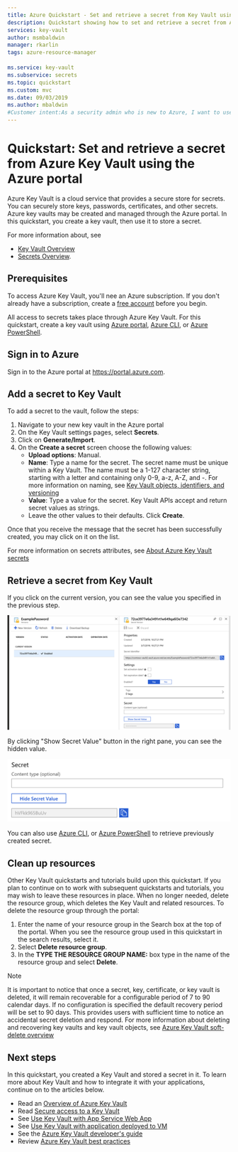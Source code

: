 ```yaml
---
title: Azure Quickstart - Set and retrieve a secret from Key Vault using Azure portal | Microsoft Docs
description: Quickstart showing how to set and retrieve a secret from Azure Key Vault using the Azure portal
services: key-vault
author: msmbaldwin
manager: rkarlin
tags: azure-resource-manager

ms.service: key-vault
ms.subservice: secrets
ms.topic: quickstart
ms.custom: mvc
ms.date: 09/03/2019
ms.author: mbaldwin
#Customer intent:As a security admin who is new to Azure, I want to use Key Vault to securely store keys and passwords in Azure
---
```

# Quickstart: Set and retrieve a secret from Azure Key Vault using the Azure portal

Azure Key Vault is a cloud service that provides a secure store for secrets. You can securely store keys, passwords, certificates, and other secrets. Azure key vaults may be created and managed through the Azure portal. In this quickstart, you create a key vault, then use it to store a secret. 

For more information about, see 
- [Key Vault Overview](../general/overview.md)
- [Secrets Overview](about-secrets.md).

## Prerequisites

To access Azure Key Vault, you'll nee an Azure subscription. If you don't already have a subscription, create a [free account](https://azure.microsoft.com/free/?WT.mc_id=A261C142F) before you begin.

All access to secrets takes place through Azure Key Vault. For this quickstart, create a key vault using [Azure portal](../general/quick-create-portal.md), [Azure CLI](../general/quick-create-cli.md), or [Azure PowerShell](../general/quick-create-powershell.md).

## Sign in to Azure

Sign in to the Azure portal at https://portal.azure.com.

## Add a secret to Key Vault

To add a secret to the vault, follow the steps:

1. Navigate to your new key vault in the Azure portal
1. On the Key Vault settings pages, select **Secrets**.
1. Click on **Generate/Import**.
1. On the **Create a secret** screen choose the following values:
    - **Upload options**: Manual.
    - **Name**: Type a name for the secret. The secret name must be unique within a Key Vault. The name must be a 1-127 character string, starting with a letter and containing only 0-9, a-z, A-Z, and -. For more information on naming, see [Key Vault objects, identifiers, and versioning](https://docs.microsoft.com/azure/key-vault/general/about-keys-secrets-certificates#objects-identifiers-and-versioning)
    - **Value**: Type a value for the secret. Key Vault APIs accept and return secret values as strings. 
    - Leave the other values to their defaults. Click **Create**.

Once that you receive the message that the secret has been successfully created, you may click on it on the list. 

For more information on secrets attributes, see [About Azure Key Vault secrets](https://docs.microsoft.com/azure/key-vault/secrets/about-secrets)

## Retrieve a secret from Key Vault

If you click on the current version, you can see the value you specified in the previous step.

![Secret properties](../media/quick-create-portal/current-version-hidden.png)

By clicking "Show Secret Value" button in the right pane, you can see the hidden value. 

![Secret value appeared](../media/quick-create-portal/current-version-shown.png)

You can also use [Azure CLI](), or [Azure PowerShell]() to retrieve previously created secret.

## Clean up resources

Other Key Vault quickstarts and tutorials build upon this quickstart. If you plan to continue on to work with subsequent quickstarts and tutorials, you may wish to leave these resources in place.
When no longer needed, delete the resource group, which deletes the Key Vault and related resources. To delete the resource group through the portal:

1. Enter the name of your resource group in the Search box at the top of the portal. When you see the resource group used in this quickstart in the search results, select it.
2. Select **Delete resource group**.
3. In the **TYPE THE RESOURCE GROUP NAME:** box type in the name of the resource group and select **Delete**.

> [!NOTE]
> It is important to notice that once a secret, key, certificate, or key vault is deleted, it will remain recoverable for a configurable period of 7 to 90 calendar days. If no configuration is specified the default recovery period will be set to 90 days. This provides users with sufficient time to notice an accidental secret deletion and respond. For more information about deleting and recovering key vaults and key vault objects, see [Azure Key Vault soft-delete overview](https://docs.microsoft.com/azure/key-vault/general/soft-delete-overview)

## Next steps

In this quickstart, you created a Key Vault and stored a secret in it. To learn more about Key Vault and how to integrate it with your applications, continue on to the articles below.

- Read an [Overview of Azure Key Vault](../general/overview.md)
- Read [Secure access to a Key Vault](../general/secure-your-key-vault.md)
- See [Use Key Vault with App Service Web App](../general/tutorial-net-create-vault-azure-web-app.md)
- See [Use Key Vault with application deployed to VM](../general/tutorial-net-virtual-machine.md)
- See the [Azure Key Vault developer's guide](../general/developers-guide.md)
- Review [Azure Key Vault best practices](../general/best-practices.md)
